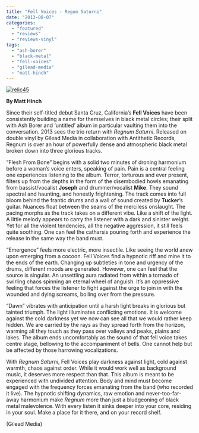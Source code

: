 ```yaml
---
title: "Fell Voices - Regum Saturni"
date: "2013-08-07"
categories: 
  - "featured"
  - "reviews"
  - "reviews-vinyl"
tags: 
  - "ash-borer"
  - "black-metal"
  - "fell-voices"
  - "gilead-media"
  - "matt-hinch"
---
```


[![relic45](http://www.hellbound.ca/wp-content/uploads/2013/08/relic45-590x590.jpg)](http://www.hellbound.ca/wp-content/uploads/2013/08/relic45.jpg)

**By Matt Hinch**

Since their self-titled debut Santa Cruz, California’s **Fell Voices** have been consistently building a name for themselves in black metal circles; their split with Ash Borer and ‘untitled’ album in particular vaulting them into the conversation. 2013 sees the trio return with _Regnum Saturni_. Released on double vinyl by Gilead Media in collaboration with Antithetic Records, Regnum is over an hour of powerfully dense and atmospheric black metal broken down into three glorious tracks.

“Flesh From Bone” begins with a solid two minutes of droning harmonium before a woman’s voice enters, speaking of pain. Pain is a central feeling one experiences listening to the album. Terror, torturous and ever present, filters up from the depths in the form of the disembodied howls emanating from bassist/vocalist **Joseph** and drummer/vocalist **Mike**. They sound spectral and haunting, and honestly frightening. The track comes into full bloom behind the frantic drums and a wall of sound created by **Tucker**’s guitar. Nuances float between the seams of the merciless onslaught. The pacing morphs as the track takes on a different vibe. Like a shift of the light. A little melody appears to carry the listener with a dark and sinister weight. Yet for all the violent tendencies, all the negative aggression, it still feels quite soothing. One can feel the catharsis pouring forth and experience the release in the same way the band must.

“Emergence” feels more electric, more insectile. Like seeing the world anew upon emerging from a cocoon. Fell Voices find a hypnotic riff and mine it to the ends of the earth. Changing up subtleties in tone and urgency of the drums, different moods are generated. However, one can feel that the source is singular. An unsettling aura radiated from within a tornado of swirling chaos spinning an eternal wheel of anguish. It’s an oppressive feeling that forces the listener to fight against the urge to join in with the wounded and dying screams, boiling over from the pressure.

“Dawn” vibrates with anticipation until a harsh light breaks in glorious but tainted triumph. The light illuminates conflicting emotions. It is welcome against the cold darkness yet we now can see all that we would rather keep hidden. We are carried by the rays as they spread forth from the horizon, warming all they touch as they pass over valleys and peaks, plains and lakes. The album ends uncomfortably as the sound of that fell voice takes centre stage, bellowing to the accompaniment of bells. One cannot help but be affected by those harrowing vocalizations.

With _Regnum Saturni_, Fell Voices play darkness against light, cold against warmth, chaos against order. While it would work well as background music, it deserves more respect than that. This album is meant to be experienced with undivided attention. Body and mind must become engaged with the frequency forces emanating from the band (who recorded it live). The hypnotic shifting dynamics, raw emotion and never-too-far-away harmonium make _Regnum_ more than just a bludgeoning of black metal malevolence. With every listen it sinks deeper into your core, residing in your soul. Make a place for it there, and on your record shelf.

(Gilead Media)
